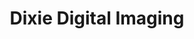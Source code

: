 ---
title: "Dixie Digital Imaging"
url: /fort-smith/dixie-digital-imaging/
shop: office supplies
---